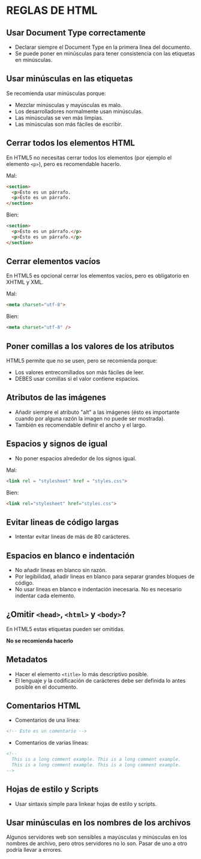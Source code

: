 # REGLAS DE HTML

## Usar Document Type correctamente
- Declarar siempre el Document Type en la primera línea del documento.
- Se puede poner en minúsculas para tener consistencia con las etiquetas en minúsculas.


## Usar minúsculas en las etiquetas
Se recomienda usar minúsculas porque:
- Mezclar minúsculas y mayúsculas es malo.
- Los desarrolladores normalmente usan minúsculas.
- Las minúsculas se ven más limpias.
- Las minúsculas son más fáciles de escribir.

## Cerrar todos los elementos HTML
En HTML5 no necesitas cerrar todos los elementos (por ejemplo el elemento ```<p>```), pero es recomendable hacerlo.

Mal:
```HTML
<section>
  <p>Ésto es un párrafo.
  <p>Ésto es un párrafo.
</section>
```
Bien:
```HTML
<section>
  <p>Ésto es un párrafo.</p>
  <p>Ésto es un párrafo.</p>
</section>
```

## Cerrar elementos vacíos
En HTML5 es opcional cerrar los elementos vacíos, pero es obligatorio en XHTML y XML.

Mal:
```HTML
<meta charset="utf-8">
```
Bien:
```HTML
<meta charset="utf-8" />
```

## Poner comillas a los valores de los atributos
HTML5 permite que no se usen, pero se recomienda porque:
- Los valores entrecomillados son más fáciles de leer.
- DEBES usar comillas si el valor contiene espacios.

## Atributos de las imágenes
- Añadir siempre el atributo "alt" a las imágenes (ésto es importante cuando por alguna razón la imagen no puede ser mostrada).
- También es recomendable definir el ancho y el largo.

## Espacios y signos de igual
- No poner espacios alrededor de los signos igual.

Mal:
```html
<link rel = "stylesheet" href = "styles.css"> 
```
Bien:
```html
<link rel="stylesheet" href="styles.css"> 
```

## Evitar lineas de código largas
- Intentar evitar lineas de más de 80 carácteres.

## Espacios en blanco e indentación
- No añadir lineas en blanco sin razón.
- Por legibilidad, añadir lineas en blanco para separar grandes bloques de código.
- No usar lineas en blanco e indentación inecesaria. No es necesario indentar cada elemento.

## ¿Omitir ```<head>```, ```<html>``` y ```<body>```?
En HTML5 estas etiquetas pueden ser omitidas.

**No se recomienda hacerlo**

## Metadatos
- Hacer el elemento ```<title>``` lo más descriptivo posible.
- El lenguaje y la codificación de carácteres debe ser definida lo antes posible en el documento.

## Comentarios HTML
- Comentarios de una línea:
```HTML
<!-- Esto es un comentario -->
```
- Comentarios de varias líneas:
```HTML
<!--
  This is a long comment example. This is a long comment example.
  This is a long comment example. This is a long comment example.
-->
```

## Hojas de estilo y Scripts
- Usar sintaxis simple para linkear hojas de estilo y scripts.

## Usar minúsculas en los nombres de los archivos
Algunos servidores web son sensibles a mayúsculas y minúsculas en los nombres de archivo, pero otros servidores no lo son.
Pasar de uno a otro podría llevar a errores.

